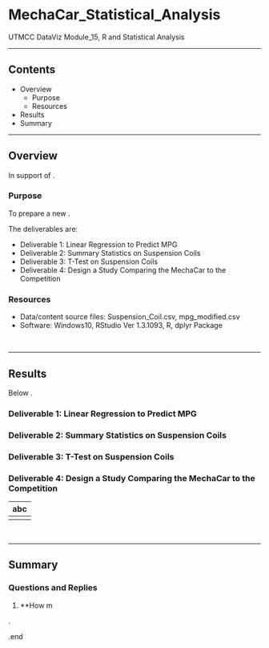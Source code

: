 # MechaCar_Statistical_Analysis
UTMCC DataViz Module_15, R and Statistical Analysis

---

## Contents 
  * Overview
    - Purpose
    - Resources
  * Results
  * Summary
 

---  

## Overview 
  
  In support of . 

   ### Purpose
   To prepare a new . 
  
   The deliverables are: 
   - Deliverable 1: Linear Regression to Predict MPG
   - Deliverable 2: Summary Statistics on Suspension Coils
   - Deliverable 3: T-Test on Suspension Coils
   - Deliverable 4: Design a Study Comparing the MechaCar to the Competition
   
  
   ### Resources
  * Data/content source files: Suspension_Coil.csv, mpg_modified.csv
  * Software: Windows10, RStudio Ver 1.3.1093, R, dplyr Package
  
<br>

--- 

## Results

   Below . 

### Deliverable 1: Linear Regression to Predict MPG



### Deliverable 2: Summary Statistics on Suspension Coils



### Deliverable 3: T-Test on Suspension Coils



### Deliverable 4: Design a Study Comparing the MechaCar to the Competition



 
   | **abc** |
   | :---: |
   | ![]() |




<br>

---

## Summary

### Questions and Replies 
  1. **How m






.

.end
